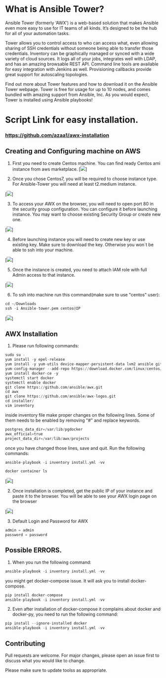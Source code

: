 # What is Ansible Tower?

Ansible Tower (formerly ‘AWX’) is a web-based solution that makes Ansible even more easy to use for IT teams of all kinds. It’s designed to be the hub for all of your automation tasks.

Tower allows you to control access to who can access what, even allowing sharing of SSH credentials without someone being able to transfer those credentials. Inventory can be graphically managed or synced with a wide variety of cloud sources. It logs all of your jobs, integrates well with LDAP, and has an amazing browsable REST API. Command line tools are available for easy integration with Jenkins as well. Provisioning callbacks provide great support for autoscaling topologies.

Find out more about Tower features and how to download it on the Ansible Tower webpage. Tower is free for usage for up to 10 nodes, and comes bundled with amazing support from Ansible, Inc. As you would expect, Tower is installed using Ansible playbooks!

# Script Link for easy installation.


### https://github.com/azaa1/awx-installation





## Creating and Configuring machine on AWS 

1. First you need to create Centos machine. You can find ready Centos ami instance from aws marketplace.
[![](https://github.com/Murodbey/Ansible-Tower-Installation/blob/master/pictures/aws-marketplace.PNG)]

2. Once you chose Centos7, you will be required to choose instance type. For Ansible-Tower you will need at least t2.medium instance. 

[![](https://github.com/Murodbey/Ansible-Tower-Installation/blob/master/pictures/t2.medium.PNG)]

3. To access your AWX on the browser, you will need to open port 80 in the security group configuration. You can configure it before launching instance. You may want to choose existing Security Group or create new one.

[![](https://github.com/Murodbey/Ansible-Tower-Installation/blob/master/pictures/SecurityGroup.PNG)]

4. Before launching instance you will need to create new key or use existing key. Make sure to download the key. Otherwise you won`t be able to ssh into your machine.

[![](https://github.com/Murodbey/Ansible-Tower-Installation/blob/master/pictures/Key-pair.PNG)]

5. Once the instance is created, you need to attach IAM role with full Admin access to that instance.

[![](https://github.com/Murodbey/Ansible-Tower-Installation/blob/master/pictures/attaching%20iam%20role.PNG)]

6. To ssh into machine run this command(make sure to use "centos" user):

```python
cd ~/Downloads
ssh -i Ansible-tower.pem centos@IP
```
[![](https://github.com/Murodbey/Ansible-Tower-Installation/blob/master/pictures/ssh%20into%20machine.PNG)]


## AWX Installation

1. Please run following commands:

```python
sudo su -
yum install -y epel-release 
yum install -y yum-utils device-mapper-persistent-data lvm2 ansible git python-devel python-pip python-docker-py vim-enhanced 
yum-config-manager --add-repo https://download.docker.com/linux/centos/docker-ce.repo 
yum install docker-ce -y 
systemctl start docker 
systemctl enable docker 
git clone https://github.com/ansible/awx.git 
cd awx  
git clone https://github.com/ansible/awx-logos.git 
cd installer/
vim inventory 
```
inside inventory file make proper changes on the following lines. Some of them needs to be enabled
by removing "#" and replace keywords.

```python
postgres_data_dir=/var/lib/pgdocker 
awx_official=true 
project_data_dir=/var/lib/awx/projects 
```

once you have changed those lines, save and quit. Run the following commands:

```python
ansible-playbook -i inventory install.yml -vv 

docker container ls
```
[![](https://github.com/Murodbey/Ansible-Tower-Installation/blob/master/pictures/docker%20container%20ls.PNG)]

2. Once installation is completed, get the public IP of your instance and paste it to the browser. You will be able to see your AWX login page on the browser

[![](https://github.com/Murodbey/Ansible-Tower-Installation/blob/master/pictures/awx%20login%20page.PNG)]

3. Default Login and Password for AWX

```python
admin = admin
password = password
```

## Possible ERRORS.

1. When you run the following command: 

```python
ansible-playbook -i inventory install.yml -vv 
```

you might get docker-compose issue. It will ask you to install docker-compose. 

```python
pip install docker-compose
ansible-playbook -i inventory install.yml -vv
```

2. Even after installation of docker-compose it complains about docker and docker-py, you need to run the following command:
```python
pip install --ignore-installed docker
ansible-playbook -i inventory install.yml -vv
``` 

## Contributing
Pull requests are welcome. For major changes, please open an issue first to discuss what you would like to change.

Please make sure to update toolss as appropriate.
